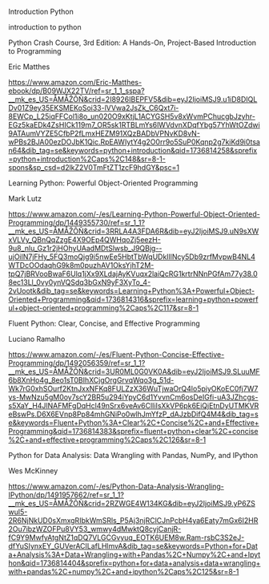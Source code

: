 Introduction Python

introduction to python

Python Crash Course, 3rd Edition: A Hands-On, Project-Based Introduction to Programming

Eric Matthes

https://www.amazon.com/Eric-Matthes-ebook/dp/B09WJX22TV/ref=sr_1_1_sspa?__mk_es_US=ÅMÅŽÕÑ&crid=2I8926IBEPFV5&dib=eyJ2IjoiMSJ9.u1iD8DIQLDv01Z9ey35EKSMEKoSoi33-lVVwa2JsZk_C6Qxt7i-8EWCp_L25iqFFCol1i8o_un020O9xKtjL1ACYGSH5v8xWvmPChucgbJzyhr-EGz5kaEDk4ZsHICk119m7_OR5sk1RTBLmYs6lWVdvnXDqfYbg57YhWtOZdwi9ATAumVYZE5CfbP2fLmxHEZM91XQzBADbVPNvKD8vN-wPBs2BJA00ezDOJbK1Qic.RpEAWIytY4g2O0rr9o5SuP0Kqnp2g7kiKd9i0tsan64&dib_tag=se&keywords=python+introduction&qid=1736814258&sprefix=python+introduction%2Caps%2C148&sr=8-1-spons&sp_csd=d2lkZ2V0TmFtZT1zcF9hdGY&psc=1

Learning Python: Powerful Object-Oriented Programming

Mark Lutz

https://www.amazon.com/-/es/Learning-Python-Powerful-Object-Oriented-Programming/dp/1449355730/ref=sr_1_1?__mk_es_US=ÅMÅŽÕÑ&crid=3RRLA4A3FDA6R&dib=eyJ2IjoiMSJ9.uN9sXWxVLVy_QBnQqZzgE4X9OEp4QWHqoZj5eezH-9u8_nlu_Gz1r2jHOhyUAadMDtSlwsb_J9QBjg--ujOilN7jFHy_5FQ3moQjg9i5nwEe5HbtTbWqUDkIllNcy5Db9zrfMvpwB4NL4WTDcOOdaqhG9k8m0puzhAV1OksYjhT2M-tpQ7jBRVooBwaF6Ulq1jXx9XLdajAyKVuqx2laiQcRG1krtrNNnPGfAm77y38.08ec13Ll_0vy0ynVQSdq3bGxN9yF3XyTo_4-2vUootk&dib_tag=se&keywords=Learning+Python%3A+Powerful+Object-Oriented+Programming&qid=1736814316&sprefix=learning+python+powerful+object-oriented+programming%2Caps%2C117&sr=8-1

Fluent Python: Clear, Concise, and Effective Programming

Luciano Ramalho

https://www.amazon.com/-/es/Fluent-Python-Concise-Effective-Programming/dp/1492056359/ref=sr_1_1?__mk_es_US=ÅMÅŽÕÑ&crid=3UR0ML0G0VK0A&dib=eyJ2IjoiMSJ9.SLuuMF6b8XnHo4g_8eo1sT0BIhXCjgOrgGrvqWqo3g_51d-Wk7rG0xhSOurf2KtnJxxNFKq8FULZzX36WuTjwaOrQ4lo5piyOKoEC0fj7W7ys-MwNzu5gM0oy7scY2BR5u294iYpyC6d1YvvnCm6osDeIGfi-uA3JZhcgs-s5XaY_H4JlNAFMFgDqHcl49nSrx6veAv6ClIiIsXkVP6pk6EiQjEtnDyUTMKVReBswPs.D6X6EVnp8Pp84mhGNiPo0wlhJmYfzP_dAJzbDifQ4M4&dib_tag=se&keywords=Fluent+Python%3A+Clear%2C+Concise%2C+and+Effective+Programming&qid=1736814383&sprefix=fluent+python+clear%2C+concise%2C+and+effective+programming%2Caps%2C126&sr=8-1

Python for Data Analysis: Data Wrangling with Pandas, NumPy, and IPython

Wes McKinney

https://www.amazon.com/-/es/Python-Data-Analysis-Wrangling-IPython/dp/1491957662/ref=sr_1_1?__mk_es_US=ÅMÅŽÕÑ&crid=2RZWGE4W134KG&dib=eyJ2IjoiMSJ9.yP6ZSwul5-2R6NjNkUD0sXmxgRIbkWmSRls_P5Aj3njRClCJnPcbH4ya6Eaty7mGx6I2HR2Ou7ibzWZOFPu8VY53_wmwy4dMwktQ8cyjCanjR-fC9Y9MwfyAtgNtZ1qDQ7VLGCGvyuq_EOTK6UEM8w.Ram-rsbC3S2eJ-dfYuSIynxEY_GUVerACILafLHlmvA&dib_tag=se&keywords=Python+for+Data+Analysis%3A+Data+Wrangling+with+Pandas%2C+Numpy%2C+and+Ipython&qid=1736814404&sprefix=python+for+data+analysis+data+wrangling+with+pandas%2C+numpy%2C+and+ipython%2Caps%2C125&sr=8-1



